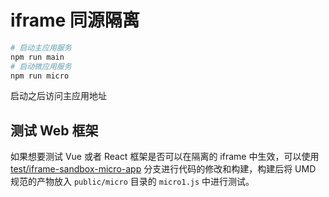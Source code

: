 # iframe 同源隔离

``` bash
# 启动主应用服务
npm run main
# 启动微应用服务
npm run micro
```

启动之后访问主应用地址


## 测试 Web 框架

如果想要测试 Vue 或者 React 框架是否可以在隔离的 iframe 中生效，可以使用 [test/iframe-sandbox-micro-app](https://github.com/ziyi2/micro-framework/tree/test/iframe-sandbox-micro-app) 分支进行代码的修改和构建，构建后将 UMD 规范的产物放入 `public/micro` 目录的 `micro1.js` 中进行测试。